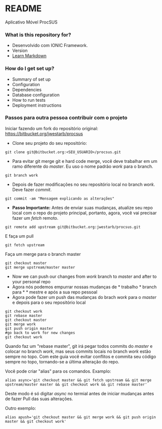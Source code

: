 # README #

Aplicativo Móvel ProcSUS

### What is this repository for? ###

* Desenvolvido com IONIC Framework.
* Version
* [Learn Markdown](https://bitbucket.org/tutorials/markdowndemo)

### How do I get set up? ###

* Summary of set up
* Configuration
* Dependencies
* Database configuration
* How to run tests
* Deployment instructions


### Passos para outra pessoa contribuir com o projeto ###

Iniciar fazendo um fork do repositório original: https://bitbucket.org/jwestarb/procsus

* Clone seu projeto do seu repositório:
```
git clone git@bitbucket.org:<SEU_USUARIO>/procsus.git
```
* Para evitar git merge git e hard code merge, você deve trabalhar em um ramo diferente do *master*. Eu uso o nome padrão *work* para o branch.
```
git branch work
```
* Depois de fazer modificações no seu repositório local no branch *work*. Deve fazer *commit*.
```
git commit -am "Mensagem explicando as alterações"
```
* **Passo Importante:** Antes de enviar suas mudanças, atualize seu repo local com o repo do projeto principal, portanto, agora, você vai precisar fazer um *fetch* remoto.
```
git remote add upstream git@bitbucket.org:jwestarb/procsus.git
```
E faça um pull
```
git fetch upstream
```
Faça um merge para o branch master
```
git checkout master
git merge upstream/master master
```
* Now we can push our changes from *work* branch to *master* and after to your personal repo
* Agora nós podemos empurrar nossas mudanças de * trabalho * branch para * * mestre e após a sua repo pessoal
* Agora pode fazer um push das mudanças do brach *work* para o *master* e depois para o seu repositório local
```
git checkout work
git rebase master
git checkout master
git merge work
git push origin master
#go back to work for new changes
git checkout work
```
Quando faz um "rebase master", git irá pegar todos commits do *master* e colocar no branch *work*, mas seus commits locais no branch *work* estão sempre no topo. Com este guia você evitar conflitos e commita seu código sempre no topo, tornando-se a última alteração do repo.

Você pode criar "alias" para os comandos. Examplo:
```
alias async='git checkout master && git fetch upstream && git merge upstream/master master && git checkout work && git rebase master'
```
Deste modo é só digitar *async* no termial antes de iniciar mudanças antes de fazer Pull das suas alterações.

Outro exemplo:
```
alias apush='git checkout master && git merge work && git push origin master && git checkout work'
```
